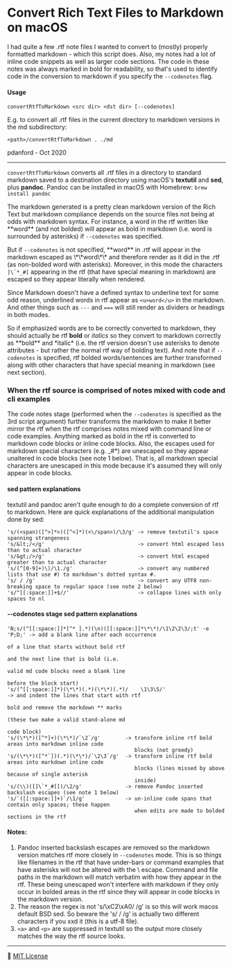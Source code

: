 Convert Rich Text Files to Markdown on macOS
================================================================================

I had quite a few .rtf note files I wanted to convert to (mostly) properly formatted markdown - which this script does. Also, my notes had a lot of inline code snippets as well as larger code sections. The code in these notes was always marked in bold for readability, so that's used to identify code in the conversion to markdown if you specify the `--codenotes` flag. 

#### Usage
    convertRtfToMarkdown <src dir> <dst dir> [--codenotes]

E.g. to convert all .rtf files in the current directory to markdown versions in the md subdirectory:

    <path>/convertRtfToMarkdown . ./md

pdanford - Oct 2020

--------------------------------------------------------------------------------

`convertRtfToMarkdown` converts all .rtf files in a directory to standard markdown saved to a destination directory using macOS's **textutil** and **sed**, plus **pandoc**. Pandoc can be installed in macOS with Homebrew: `brew install pandoc`

The markdown generated is a pretty clean markdown version of the Rich Text but markdown compliance depends on the source files not being at odds with markdown syntax. For instance, a word in the rtf written like \*\*word\*\* (and not bolded) will appear as bold in markdown (i.e. word is surrounded by asterisks) if `--codenotes` was specified.

But if `--codenotes` is not specified, \*\*word\*\* in .rtf will appear in the markdown escaped as \\\*\\\*word\\\*\\\* and therefore render as it did in the .rtf (as non-bolded word with asterisks). Moreover, in this mode the characters ``]\`*_#[`` appearing in the rtf (that have special meaning in markdown) are escaped so they appear literally when rendered.

Since Markdown doesn't have a defined syntax to underline text for some odd reason, underlined words in rtf appear as `<u>word</u>` in the markdown. And other things such as `---` and `===` will still render as dividers or headings in both modes.

So if emphasized words are to be correctly converted to markdown, they should actually be rtf **bold** or *italics* so they convert to markdown correctly as \*\*bold\*\* and \*italic\* (i.e. the rtf version doesn't use asterisks to denote attributes - but rather the normal rtf way of bolding text). And note that if `--codenotes` is specified, rtf bolded words/sentences are further transformed along with other characters that have special meaning in markdown (see next section).

### When the rtf source is comprised of notes mixed with code and cli examples
The code notes stage (performed when the `--codenotes` is specified as the 3rd script argument) further transforms the markdown to make it better mirror the rtf when the rtf comprises notes mixed with command line or code examples. Anything marked as bold in the rtf is converted to markdown code blocks or inline code blocks. Also, the escapes used for markdown special characters (e.g. \_\#\*) are unescaped so they appear unaltered in code blocks (see note 1 below). That is, all markdown special characters are unescaped in this mode because it's assumed they will only appear in code blocks.

#### sed pattern explanations
textutil and pandoc aren't quite enough to do a complete conversion of rtf to markdown. Here are quick explanations of the additional manipulation done by sed:

    's/(<span)([^>]*>)([^<]*)(<\/span>)/\3/g' -> remove textutil's space spanning strangeness
    's/&lt;/</g'                              -> convert html escaped less than to actual character
    's/&gt;/>/g'                              -> convert html escaped greater than to actual character
    's/(^[0-9]+)\)/\1./g'                     -> convert any numbered lists that use #) to markdown's dotted syntax #.
    's/ / /g'                                 -> convert any UTF8 non-breaking space to regular space (see note 2 below)
    's/^[[:space:]]+$//'                      -> collapse lines with only spaces to nl

#### --codenotes stage sed pattern explanations

    'N;s/(^[[:space:]]*[^* ].*)(\n)([[:space:]]*\*\*)/\1\2\2\3/;t' -e 'P;D;' -> add a blank line after each occurrence
                                                                                of a line that starts without bold rtf
                                                                                and the next line that is bold (i.e.
                                                                                valid md code blocks need a blank line
                                                                                before the block start)
    's/(^[[:space:]]*)(\*\*)(.*)(\*\*)(.*)/    \1\3\5/'                      -> and indent the lines that start with rtf
                                                                                bold and remove the markdown ** marks
                                                                                (these two make a valid stand-alone md
                                                                                code block)
    's/(\*\*)([^*]+)(\*\*)/`\2`/g'        -> transform inline rtf bold areas into markdown inline code
                                             blocks (not greedy)
    's/(\*\*)([^*`])(.*)(\*\*)/`\2\3`/g'  -> transform inline rtf bold areas into markdown inline code
                                             blocks (lines missed by above because of single asterisk
                                             inside)
    's/(\\)([]\`*_#[])/\2/g'              -> remove Pandoc inserted backslash escapes (see note 1 below)
    's/`([[:space:]]+)`/\1/g'             -> un-inline code spans that contain only spaces; these happen
                                             when edits are made to bolded sections in the rtf

#### Notes:
1. Pandoc inserted backslash escapes are removed so the markdown version matches rtf more closely in `--codenotes` mode. This is so things like filenames in the rtf that have under-bars or command examples that have asterisks will not be altered with the \ escape. Command and file paths in the markdown will match verbatim with how they appear in the rtf. These being unescaped won't interfere with markdown if they only occur in bolded areas in the rtf since they will appear in code blocks in the markdown version.
2. The reason the regex is not 's/\xC2\xA0/ /g' is so this will work macos default BSD sed. So beware the 's/ / /g' is actually two different characters if you xxd it (this is a utf-8 file).
3. `<a>` and `<p>` are suppressed in textutil so the output more closely matches the way the rtf source looks.

---
:scroll: [MIT License](README.license)
